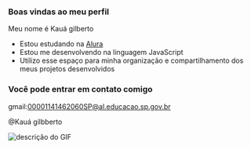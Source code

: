 ### Boas vindas ao meu perfil 

Meu nome é   Kauá gilberto
- Estou estudando na [Alura](https://www.alura.com.br)
- Estou me desenvolvendo na linguagem JavaScript
- Utilizo esse espaço para minha organização e compartilhamento dos meus projetos desenvolvidos

### Você pode entrar em contato comigo 

gmail:00001141462060SP@al.educacao.sp.gov.br

@Kauá gilbberto

![descrição do GIF](https://media1.tenor.com/m/pvFJwncehzIAAAAC/hello-there-private-from-penguins-of-madagascar.gif )
